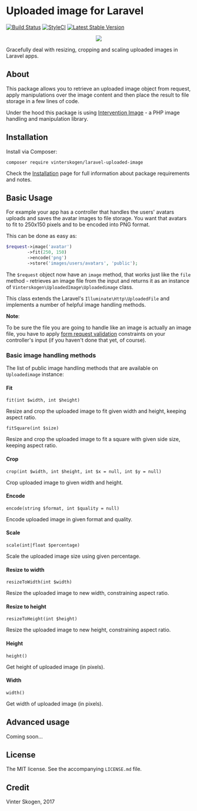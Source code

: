 # Uploaded image for Laravel

[![Build Status](https://travis-ci.org/vinterskogen/laravel-uploaded-image.svg?branch=master)](https://travis-ci.org/vinterskogen/laravel-uploaded-image)
[![StyleCI](https://styleci.io/repos/103072768/shield?branch=master)](https://styleci.io/repos/103072768)
[![Latest Stable Version](https://poser.pugx.org/vinterskogen/laravel-uploaded-image/v/stable)](https://packagist.org/packages/vinterskogen/laravel-uploaded-image)

<p align="center"><a href="https://github.com/vinterskogen/laravel-uploaded-image" target="_blank"><img src="https://user-images.githubusercontent.com/8015372/30301362-f65eec58-9762-11e7-86cc-72137c48ba87.png"></a></p>

Gracefully deal with resizing, cropping and scaling uploaded images in Laravel
apps.

## About

This package allows you to retrieve an uploaded image object from request, apply
manipulations over the image content and then place the result to file storage
in a few lines of code.

Under the hood this package is using [Intervention Image](http://image.intervention.io/) -
a PHP image handling and manipulation library.

## Installation

Install via Composer:

`composer require vinterskogen/laravel-uploaded-image`

Check the [Installation](docs/installation.md) page for full information about
package requirements and notes.

## Basic Usage

For example your app has a controller that handles the users' avatars uploads 
and saves the avatar images to file storage. You want that avatars to fit to
250x150 pixels and to be encoded into PNG format.

This can be done as easy as:

```php
$request->image('avatar')
        ->fit(250, 150)
        ->encode('png')
        ->store('images/users/avatars', 'public');
```

The `$request` object now have an `image` method, that works just like the
`file` method - retrieves an image file from the input and returns it as an
instance of `Vinterskogen\UploadedImage\Uploadedimage` class. 

This class extends the Laravel's `Illuminate\Http\UploadedFile` and implements
a number of helpful image handling methods.

**Note**: 

To be sure the file you are going to handle like an image is actually an image 
file, you have to apply [form request validation](https://laravel.com/docs/master/validation#form-request-validation)
constraints on your controller's input (if you haven't done that yet, of course).

### Basic image handling methods

The list of public image handling methods that are available on `Uploadedimage` 
instance:

#### Fit

`fit(int $width, int $height)` 

Resize and crop the uploaded image to fit given width and height, keeping aspect 
ratio.

`fitSquare(int $size)` 

Resize and crop the uploaded image to fit a square with given side size, keeping
aspect ratio.

#### Crop

`crop(int $width, int $height, int $x = null, int $y = null)`

Crop uploaded  image to given width and height.

#### Encode

`encode(string $format, int $quality = null)` 

Encode uploaded image in given format and quality.

#### Scale

`scale(int|float $percentage)`

Scale the uploaded image size using given percentage.

#### Resize to width

`resizeToWidth(int $width)` 

Resize the uploaded image to new width, constraining aspect ratio. 

#### Resize to height

`resizeToHeight(int $height)`

Resize the uploaded image to new height,  constraining aspect ratio.

#### Height

`height()`

Get height of uploaded image (in pixels).

#### Width

`width()`

Get width of uploaded image (in pixels).

## Advanced usage

Coming soon...

## License

The MIT license. See the accompanying `LICENSE.md` file.

## Credit

Vinter Skogen, 2017

